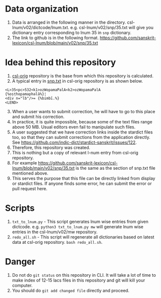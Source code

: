 # Data organization

1. Data is arranged in the following manner in the directory. csl-lnum/v02/dictcode/lnum.txt. e.g. csl-lnum/v02/snp/35.txt will give you dictionary entry corresponding to lnum 35 in `snp` dictionary.
2. The link to github is in the following format. https://github.com/sanskrit-lexicon/csl-lnum/blob/main/v02/snp/35.txt

# Idea behind this repository

1. [csl-orig](https://github.com/sanskrit-lexicon/csl-orig/) repository is the base from which this repository is calculated.
2. A typical entry in [snp.txt](https://github.com/sanskrit-lexicon/csl-orig/blob/master/v02/snp/snp.txt) in csl-orig repository is as shown below.
```
<L>35<pc>532<k1>ozWopamaPalA<k2>ozWopamaPalA
{%oṣṭhopamaphalā%}¦
<div n="lb"/>= {%bimbī.%}
<LEND>
```
3. When a user wants to submit correction, he will have to go to this place and submit his correction.
4. In practice, it is quite impossible, because some of the text files range above 50 MB. Usual editors even fail to manipulate such files.
5. A user suggested that we have correction links inside the stardict files too, so that they can submit corrections from the application directly. See https://github.com/indic-dict/stardict-sanskrit/issues/122.
6. Therefore, this repository was created.
7. This is nothing but a copy of relevant l-num entry from csl-orig repository.
8. For example https://github.com/sanskrit-lexicon/csl-lnum/blob/main/v02/snp/35.txt is the same as the section of snp.txt file mentioned above.
9. This serves the purpose that this file can be directly linked from display or stardict files. If anyone finds some error, he can submit the error or pull request here.

# Scripts

1. `txt_to_lnum.py` - This script generates lnum wise entries from given dictcode. e.g. `python3 txt_to_lnum.py mw` will generate lnum wise entries in the csl-lnum/v02/mw repository.
2. `redo_all.sh` - This script will regenerate all dictionaries based on latest data at csl-orig repository. `bash redo_all.sh`.

# Danger

1. Do not do `git status` on this repository in CLI. It will take a lot of time to make index of 12-15 lacs files in this repository and git will kill your computer.
2. You should do `git add changed file` directly and proceed.

